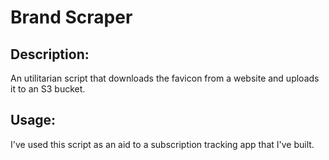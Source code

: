 # Brand Scraper

## Description: 
An utilitarian script that downloads the favicon from a website and uploads it to an S3 bucket.

## Usage:
I've used this script as an aid to a subscription tracking app that I've built.

